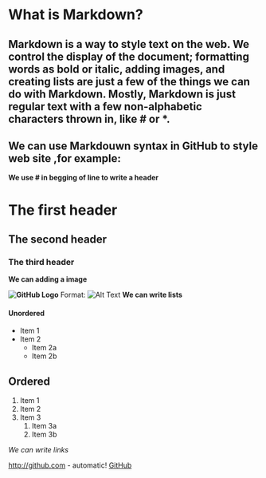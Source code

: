 # What is Markdown?
## Markdown is a way to style text on the web. We control the display of the document; formatting words as bold or italic, adding images, and creating lists are just a few of the things we can do with Markdown. Mostly, Markdown is just regular text with a few non-alphabetic characters thrown in, like # or *.

## We can use Markdouwn syntax in GitHub to style web site ,for example:
**We use # in begging of line to write a header**

# The first header

## The second header

### The third header

**We can adding a image**

**![GitHub Logo](/images/logo.png)**
Format: ![Alt Text](url)
**We can write lists**

#### Unordered
* Item 1
* Item 2
  * Item 2a
  * Item 2b
## Ordered
1. Item 1
1. Item 2
1. Item 3
   1. Item 3a
   1. Item 3b
   
   
*We can write links*

http://github.com - automatic!
[GitHub](http://github.com)
